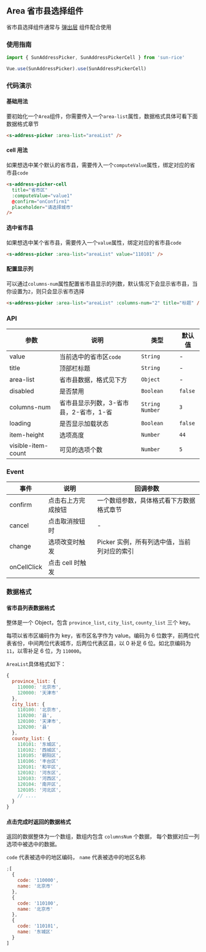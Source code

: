 ## Area 省市县选择组件

省市县选择组件通常与 [弹出层](#/zh-CN/popup) 组件配合使用

### 使用指南

```javascript
import { SunAddressPicker, SunAddressPickerCell } from 'sun-rice'

Vue.use(SunAddressPicker).use(SunAddressPickerCell)
```

### 代码演示

#### 基础用法

要初始化一个`Area`组件，你需要传入一个`area-list`属性，数据格式具体可看下面数据格式章节

```html
<s-address-picker :area-list="areaList" />
```

#### cell 用法

如果想选中某个默认的省市县，需要传入一个`computeValue`属性，绑定对应的省市县`code`

```html
<s-address-picker-cell
  title="省市区"
  :computeValue="value1"
  @confirm="onConfirm1"
  placeholder="请选择城市"
/>
```

#### 选中省市县

如果想选中某个省市县，需要传入一个`value`属性，绑定对应的省市县`code`

```html
<s-address-picker :area-list="areaList" value="110101" />
```

#### 配置显示列

可以通过`columns-num`属性配置省市县显示的列数，默认情况下会显示省市县，当你设置为`2`，则只会显示省市选择

```html
<s-address-picker :area-list="areaList" :columns-num="2" title="标题" />
```

### API

| 参数               | 说明                                   | 类型              | 默认值  |
| ------------------ | -------------------------------------- | ----------------- | ------- |
| value              | 当前选中的省市区`code`                 | `String`          | -       |
| title              | 顶部栏标题                             | `String`          | -       |
| area-list          | 省市县数据，格式见下方                 | `Object`          | -       |
| disabled           | 是否禁用                               | `Boolean`         | `false` |
| columns-num        | 省市县显示列数，3-省市县，2-省市，1-省 | `String` `Number` | `3`     |
| loading            | 是否显示加载状态                       | `Boolean`         | `false` |
| item-height        | 选项高度                               | `Number`          | `44`    |
| visible-item-count | 可见的选项个数                         | `Number`          | `5`     |

### Event

| 事件    | 说明               | 回调参数                                    |
| ------- | ------------------ | ------------------------------------------- |
| confirm | 点击右上方完成按钮 | 一个数组参数，具体格式看下方数据格式章节    |
| cancel  | 点击取消按钮时     | -                                           |
| change  | 选项改变时触发     | Picker 实例，所有列选中值，当前列对应的索引 |
| onCellClick | 点击 cell 时触发   |                  |

### 数据格式

#### 省市县列表数据格式

整体是一个 Object，包含 `province_list`, `city_list`, `county_list` 三个 key。

每项以省市区编码作为 key，省市区名字作为 value。编码为 6 位数字，前两位代表省份，中间两位代表城市，后两位代表区县，以 0 补足 6 位。如北京编码为 `11`，以零补足 6 位，为 `110000`。

`AreaList`具体格式如下：

```javascript
{
  province_list: {
    110000: '北京市',
    120000: '天津市'
  },
  city_list: {
    110100: '北京市',
    110200: '县',
    120100: '天津市',
    120200: '县'
  },
  county_list: {
    110101: '东城区',
    110102: '西城区',
    110105: '朝阳区',
    110106: '丰台区'
    120101: '和平区',
    120102: '河东区',
    120103: '河西区',
    120104: '南开区',
    120105: '河北区',
    // ....
  }
}
```

#### 点击完成时返回的数据格式

返回的数据整体为一个数组，数组内包含 `columnsNum` 个数据， 每个数据对应一列选项中被选中的数据。

`code` 代表被选中的地区编码， `name` 代表被选中的地区名称

```javascript
;[
  {
    code: '110000',
    name: '北京市'
  },
  {
    code: '110100',
    name: '北京市'
  },
  {
    code: '110101',
    name: '东城区'
  }
]
```
